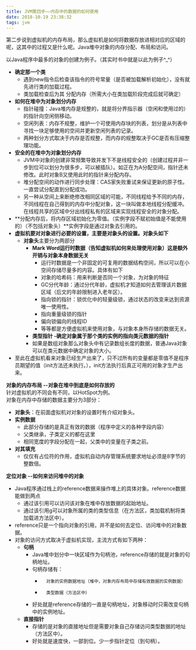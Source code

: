 ```yaml
---
title: JVM第四步——内存中的数据的如何使用
date: 2018-10-19 23:38:32
tags: jvm
---
```


第二步说到虚拟机的内存布局，那么虚拟机是如何将数据存放进相对应的区域的呢，这其中的过程又是什么呢。Java堆中对象的内存分配、布局和访问。  


<!--more-->


以Java程序中最多的对象的创建为例子。（其实时书中就是以此为例子^_^）

* **确定那一个类**
    - 遇到new指令后检查该指令的符号常量（是否被加载解析初始化），没有就先进行类的加载过程。
    - 类加载检查后为其 分配内存（所需大小在类加载阶段完成后就可确定）
* **如何在堆中为对象划分内存**
    - 指针碰撞：Java堆内存是规整的，就是将分界指示器（空闲和使用过的）的指针向空闲侧移动。
    - 空闲列表：内存不规整，维护一个可使用内存块的列表，划分是从列表中寻找一块足够使用的空间并更新空闲列表的记录。
    - 两种划分方式取决于内存是否规整，而内存的规整取决于GC是否有压缩整理功能。
* **安全的在堆中为对象划分内存**
    - JVM中对象的创建非常频繁导致并发下不是线程安全的（创建过程并非一步到位可以划分为很多步，可以被插队）。如正在为A分配空间，指针还未修改。此时对象B又使用此时的指针来分配内存。
    - 堆分配空间的动作进行同步处理：CAS家失败重试来保证更新的原子性。一直尝试分配直到分配成功。
    - 另一种从空间上来断绝修改相同区域的可能，不同线程给予不同的内存，不同线程在自己得到的内存中分配对象，这一块叫做本地线程分配缓冲。在线程共享的区域中分出线程私有的区域来实现线程安全的对象分配。
* **分配内存后，将内存区域初始化为零值。（实例字段不赋初始值是不能使用的）（不包括对象头）**实例字段是通过对象去引用的。
* **虚拟机要对对象进行必要的设置，主要是对象头的设置。对象头如下**
    - **对象头**主要分为两部分
        + **Mark Word运行时数据（告知虚拟机如何来处理使用对象）这是额外开销与对象本身数据无关**
            * 运行时数据是一个非固定的可复用的数据结构空间，所以可以在小空间存储尽量多的内容。具体有如下
            * 对象的哈希码：用来判断是否同一个对象，为对象的特征
            * GC分代年龄：通过分代年龄，虚拟机才知道如何去管理该片数据区域（后文的年龄限制进入老年区）。
            * 指向锁的指针：锁优化中的轻量级锁，通过状态的改变来达到资源唯一使用性。
            * 指向重量级锁的指针
            * 偏向锁偏向的线程ID
            * 等等都是方便虚拟机来使用对象，与对象本身所存储的数据无关。
        + **类型指针 -确定对象属于那个类的实例的指向类元数据的指针**
        + 如果是数组对象那么对象头中有记录数组长度的数据，普通Java对象可以在类元数据中确定对象的大小。
* 至此在虚拟机看来对象已经生产出来了，只不过所有的变量都是零值不是程序员期望的值（init方法还未执行。），init方法执行后真正可用的对象才生产出来。 


**对象的内存布局 --对象在堆中到底是如何存放的**  
针对虚拟机的不同会有不同，以HotSpot为例。  
对象在内存中存储的数据主要分为3部分：

* **对象头**：在前面虚拟机对对象的设置时有介绍对象头。
* **实例数据**
    - 此部分存储的是真正有效的数据（程序中定义的各种字段内容）
    - 父类继承，子类定义的都在这里
    - 相同宽度的字段分配在一起，父类中的变量在子类之前。
* **对其填充**
    - 仅仅有占位符的作用，虚拟机自动内存管理系统要求地址必须是8字节的整数倍。


**定位对象 --如何来访问堆中的对象**  

* Java程序通过栈上的reference数据来操作堆上的具体对象。reference数据能做到两点
    - 通过该引用可以访问该对象在堆中存放数据的起始地址。
    - 通过该引用g可以对象所属的类的类型信息（在方法区，类加载机制将类加载进方法区中）。
* reference只是一个指向对象的引用，并不是如何去定位、访问堆中的对象数据。
* 对象的访问方式取决于虚拟机实现，主流方式有如下两种：
    - **句柄**
        +   Java堆中划分中一块区域作为句柄池，reference存储的就是对象的句柄地址。
        +   句柄存储有：
            *       对象的实例数据地址（堆中，对象内存布局中存储有效数据的实例数据）
            *       类型数据（方法区中）
        +   好处就是reference存储的一直是句柄地址，对象移动时只需改变句柄中的实例地址。
    - **直接指针**
        +   存储的是对象的直接地址但是需要对象自己存储访问类型数据的地址（方法区中）。
        +   好处就是速度快，一部到位。少一步指针定位（到句柄）。
